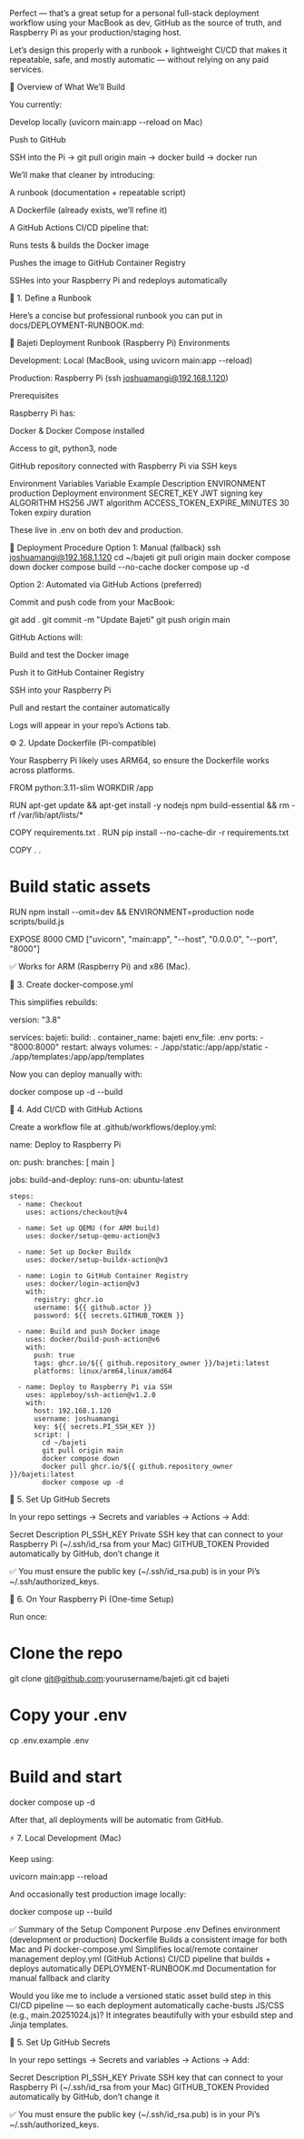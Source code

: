 Perfect — that’s a great setup for a personal full-stack deployment workflow using your MacBook as dev, GitHub as the source of truth, and Raspberry Pi as your production/staging host.

Let’s design this properly with a runbook + lightweight CI/CD that makes it repeatable, safe, and mostly automatic — without relying on any paid services.

🧭 Overview of What We’ll Build

You currently:

Develop locally (uvicorn main:app --reload on Mac)

Push to GitHub

SSH into the Pi → git pull origin main → docker build → docker run

We’ll make that cleaner by introducing:

A runbook (documentation + repeatable script)

A Dockerfile (already exists, we’ll refine it)

A GitHub Actions CI/CD pipeline that:

Runs tests & builds the Docker image

Pushes the image to GitHub Container Registry

SSHes into your Raspberry Pi and redeploys automatically

🧱 1. Define a Runbook

Here’s a concise but professional runbook you can put in docs/DEPLOYMENT-RUNBOOK.md:

🧩 Bajeti Deployment Runbook (Raspberry Pi)
Environments

Development: Local (MacBook, using uvicorn main:app --reload)

Production: Raspberry Pi (ssh joshuamangi@192.168.1.120)

Prerequisites

Raspberry Pi has:

Docker & Docker Compose installed

Access to git, python3, node

GitHub repository connected with Raspberry Pi via SSH keys

Environment Variables
Variable Example Description
ENVIRONMENT production Deployment environment
SECRET_KEY <generated> JWT signing key
ALGORITHM HS256 JWT algorithm
ACCESS_TOKEN_EXPIRE_MINUTES 30 Token expiry duration

These live in .env on both dev and production.

🔨 Deployment Procedure
Option 1: Manual (fallback)
ssh joshuamangi@192.168.1.120
cd ~/bajeti
git pull origin main
docker compose down
docker compose build --no-cache
docker compose up -d

Option 2: Automated via GitHub Actions (preferred)

Commit and push code from your MacBook:

git add .
git commit -m "Update Bajeti"
git push origin main

GitHub Actions will:

Build and test the Docker image

Push it to GitHub Container Registry

SSH into your Raspberry Pi

Pull and restart the container automatically

Logs will appear in your repo’s Actions tab.

⚙️ 2. Update Dockerfile (Pi-compatible)

Your Raspberry Pi likely uses ARM64, so ensure the Dockerfile works across platforms.

FROM python:3.11-slim
WORKDIR /app

RUN apt-get update && apt-get install -y nodejs npm build-essential && rm -rf /var/lib/apt/lists/*

COPY requirements.txt .
RUN pip install --no-cache-dir -r requirements.txt

COPY . .

# Build static assets

RUN npm install --omit=dev && ENVIRONMENT=production node scripts/build.js

EXPOSE 8000
CMD ["uvicorn", "main:app", "--host", "0.0.0.0", "--port", "8000"]

✅ Works for ARM (Raspberry Pi) and x86 (Mac).

🧰 3. Create docker-compose.yml

This simplifies rebuilds:

version: "3.8"

services:
  bajeti:
    build: .
    container_name: bajeti
    env_file: .env
    ports:
      - "8000:8000"
    restart: always
    volumes:
      - ./app/static:/app/app/static
      - ./app/templates:/app/app/templates

Now you can deploy manually with:

docker compose up -d --build

🚀 4. Add CI/CD with GitHub Actions

Create a workflow file at .github/workflows/deploy.yml:

name: Deploy to Raspberry Pi

on:
  push:
    branches: [ main ]

jobs:
  build-and-deploy:
    runs-on: ubuntu-latest

    steps:
      - name: Checkout
        uses: actions/checkout@v4

      - name: Set up QEMU (for ARM build)
        uses: docker/setup-qemu-action@v3

      - name: Set up Docker Buildx
        uses: docker/setup-buildx-action@v3

      - name: Login to GitHub Container Registry
        uses: docker/login-action@v3
        with:
          registry: ghcr.io
          username: ${{ github.actor }}
          password: ${{ secrets.GITHUB_TOKEN }}

      - name: Build and push Docker image
        uses: docker/build-push-action@v6
        with:
          push: true
          tags: ghcr.io/${{ github.repository_owner }}/bajeti:latest
          platforms: linux/arm64,linux/amd64

      - name: Deploy to Raspberry Pi via SSH
        uses: appleboy/ssh-action@v1.2.0
        with:
          host: 192.168.1.120
          username: joshuamangi
          key: ${{ secrets.PI_SSH_KEY }}
          script: |
            cd ~/bajeti
            git pull origin main
            docker compose down
            docker pull ghcr.io/${{ github.repository_owner }}/bajeti:latest
            docker compose up -d

🔐 5. Set Up GitHub Secrets

In your repo settings → Secrets and variables → Actions → Add:

Secret Description
PI_SSH_KEY Private SSH key that can connect to your Raspberry Pi (~/.ssh/id_rsa from your Mac)
GITHUB_TOKEN Provided automatically by GitHub, don’t change it

✅ You must ensure the public key (~/.ssh/id_rsa.pub) is in your Pi’s ~/.ssh/authorized_keys.

🧩 6. On Your Raspberry Pi (One-time Setup)

Run once:

# Clone the repo

git clone <git@github.com>:yourusername/bajeti.git
cd bajeti

# Copy your .env

cp .env.example .env

# Build and start

docker compose up -d

After that, all deployments will be automatic from GitHub.

⚡ 7. Local Development (Mac)

Keep using:

uvicorn main:app --reload

And occasionally test production image locally:

docker compose up --build

✅ Summary of the Setup
Component Purpose
.env Defines environment (development or production)
Dockerfile Builds a consistent image for both Mac and Pi
docker-compose.yml Simplifies local/remote container management
deploy.yml (GitHub Actions) CI/CD pipeline that builds + deploys automatically
DEPLOYMENT-RUNBOOK.md Documentation for manual fallback and clarity

Would you like me to include a versioned static asset build step in this CI/CD pipeline — so each deployment automatically cache-busts JS/CSS (e.g., main.20251024.js)? It integrates beautifully with your esbuild step and Jinja templates.

🔐 5. Set Up GitHub Secrets

In your repo settings → Secrets and variables → Actions → Add:

Secret Description
PI_SSH_KEY Private SSH key that can connect to your Raspberry Pi (~/.ssh/id_rsa from your Mac)
GITHUB_TOKEN Provided automatically by GitHub, don’t change it

✅ You must ensure the public key (~/.ssh/id_rsa.pub) is in your Pi’s ~/.ssh/authorized_keys.
